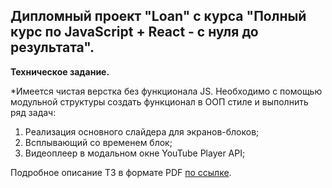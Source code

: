 ## Дипломный проект "Loan" c курса "Полный курс по JavaScript + React - с нуля до результата".

**Техническое задание.**

*Имеется чистая верстка без функционала JS. Необходимо c помощью модульной структуры создать функционал в ООП стиле и выполнить ряд задач:

1. Реализация основного слайдера для экранов-блоков;
2. Всплывающий со временем блок;
3. Видеоплеер в модальном окне YouTube Player API;

Подробное описание ТЗ в формате PDF <a href="https://github.com/bezgachev/loan/blob/main/technical-specification.pdf">по ссылке</a>.